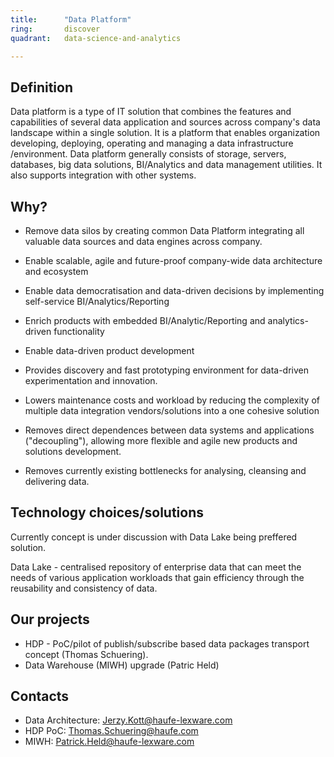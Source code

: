 ```yaml
---
title:      "Data Platform"
ring:       discover
quadrant:   data-science-and-analytics

---
```


## Definition ##

Data platform is a type of IT solution that combines the features and capabilities of several data application and sources across company's data landscape within a single solution. It is a platform that enables organization developing, deploying, operating and managing a data infrastructure /environment. 
Data platform generally consists of storage, servers, databases, big data solutions, BI/Analytics and data management utilities. It also supports integration with other systems.

## Why? ##

- Remove data silos by creating common Data Platform integrating all valuable data sources and data engines across company.

- Enable scalable, agile and future-proof company-wide data architecture and ecosystem

- Enable data democratisation and data-driven decisions by implementing self-service BI/Analytics/Reporting

- Enrich products with embedded BI/Analytic/Reporting and analytics-driven functionality

- Enable data-driven product development

- Provides discovery and fast prototyping environment for data-driven experimentation and innovation.

- Lowers maintenance costs and workload by reducing the complexity of multiple data integration vendors/solutions into a one cohesive solution

- Removes direct dependences between data systems and applications ("decoupling"), allowing more flexible and agile new products and solutions development.

- Removes currently existing bottlenecks for analysing, cleansing and delivering data.


## Technology choices/solutions ##

Currently concept is under discussion with Data Lake being preffered solution.

Data Lake - centralised repository of enterprise data that can meet the needs of various application workloads that gain efficiency through the reusability and consistency of data.


## Our projects ##

- HDP - PoC/pilot of publish/subscribe based data packages transport concept (Thomas Schuering).
- Data Warehouse (MIWH) upgrade (Patric Held)

## Contacts ##

- Data Architecture: Jerzy.Kott@haufe-lexware.com
- HDP PoC: Thomas.Schuering@haufe.com
- MIWH: Patrick.Held@haufe-lexware.com


